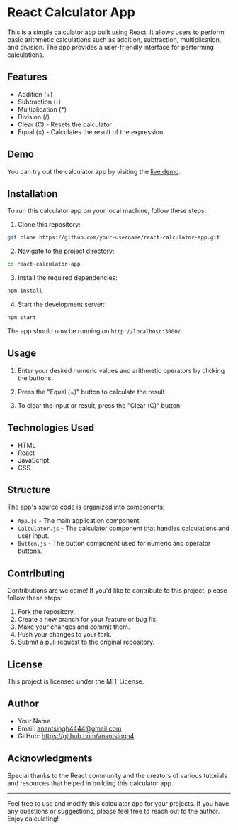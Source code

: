 # React Calculator App

This is a simple calculator app built using React. It allows users to perform basic arithmetic calculations such as addition, subtraction, multiplication, and division. The app provides a user-friendly interface for performing calculations.

## Features

- Addition (+)
- Subtraction (-)
- Multiplication (*)
- Division (/)
- Clear (C) - Resets the calculator
- Equal (=) - Calculates the result of the expression

## Demo

You can try out the calculator app by visiting the [live demo](https://github.io/anantsingh4/React-calculator).

## Installation

To run this calculator app on your local machine, follow these steps:

1. Clone this repository:

```bash
git clone https://github.com/your-username/react-calculator-app.git
```

2. Navigate to the project directory:

```bash
cd react-calculator-app
```

3. Install the required dependencies:

```bash
npm install
```

4. Start the development server:

```bash
npm start
```

The app should now be running on `http://localhost:3000/`.

## Usage

1. Enter your desired numeric values and arithmetic operators by clicking the buttons.

2. Press the "Equal (=)" button to calculate the result.

3. To clear the input or result, press the "Clear (C)" button.

## Technologies Used

- HTML
- React
- JavaScript
- CSS

## Structure

The app's source code is organized into components:

- `App.js` - The main application component.
- `Calculator.js` - The calculator component that handles calculations and user input.
- `Button.js` - The button component used for numeric and operator buttons.

## Contributing

Contributions are welcome! If you'd like to contribute to this project, please follow these steps:

1. Fork the repository.
2. Create a new branch for your feature or bug fix.
3. Make your changes and commit them.
4. Push your changes to your fork.
5. Submit a pull request to the original repository.

## License

This project is licensed under the MIT License.

## Author

- Your Name
- Email: anantsingh4444@gmail.com
- GitHub: https://github.com/anantsingh4

## Acknowledgments

Special thanks to the React community and the creators of various tutorials and resources that helped in building this calculator app.

---

Feel free to use and modify this calculator app for your projects. If you have any questions or suggestions, please feel free to reach out to the author. Enjoy calculating!

